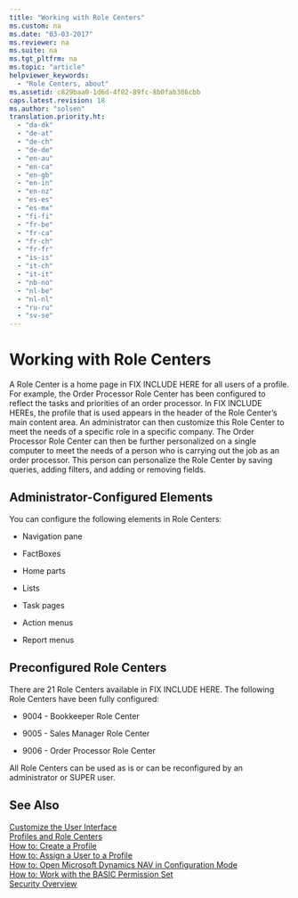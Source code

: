 ```yaml
---
title: "Working with Role Centers"
ms.custom: na
ms.date: "03-03-2017"
ms.reviewer: na
ms.suite: na
ms.tgt_pltfrm: na
ms.topic: "article"
helpviewer_keywords: 
  - "Role Centers, about"
ms.assetid: c829baa0-1d6d-4f02-89fc-8b0fab306cbb
caps.latest.revision: 18
ms.author: "solsen"
translation.priority.ht: 
  - "da-dk"
  - "de-at"
  - "de-ch"
  - "de-de"
  - "en-au"
  - "en-ca"
  - "en-gb"
  - "en-in"
  - "en-nz"
  - "es-es"
  - "es-mx"
  - "fi-fi"
  - "fr-be"
  - "fr-ca"
  - "fr-ch"
  - "fr-fr"
  - "is-is"
  - "it-ch"
  - "it-it"
  - "nb-no"
  - "nl-be"
  - "nl-nl"
  - "ru-ru"
  - "sv-se"
---
```

# Working with Role Centers
A Role Center is a home page in FIX INCLUDE HERE<!--[!INCLUDE[navnow](../ApplicationDesign/includes/navnow_md.md)] --> for all users of a profile. For example, the Order Processor Role Center has been configured to reflect the tasks and priorities of an order processor. In FIX INCLUDE HERE<!--[!INCLUDE[rtc](../BusinessFunctionality/IntegratingWithMicrosoftDynamicsCRM/includes/rtc_md.md)] -->s, the profile that is used appears in the header of the Role Center’s main content area. An administrator can then customize this Role Center to meet the needs of a specific role in a specific company. The Order Processor Role Center can then be further personalized on a single computer to meet the needs of a person who is carrying out the job as an order processor. This person can personalize the Role Center by saving queries, adding filters, and adding or removing fields.  
  
## Administrator\-Configured Elements  
 You can configure the following elements in Role Centers:  
  
-   Navigation pane  
  
-   FactBoxes  
  
-   Home parts  
  
-   Lists  
  
-   Task pages  
  
-   Action menus  
  
-   Report menus  
  
## Preconfigured Role Centers  
 There are 21 Role Centers available in FIX INCLUDE HERE<!--[!INCLUDE[nav_current_short](../BusinessFunctionality/IntegratingWithMicrosoftOffice/includes/nav_current_short_md.md)] -->. The following Role Centers have been fully configured:  
  
-   9004 \- Bookkeeper Role Center  
  
-   9005 \- Sales Manager Role Center  
  
-   9006 \- Order Processor Role Center  
  
 All Role Centers can be used as is or can be reconfigured by an administrator or SUPER user.  
  
## See Also  
 [Customize the User Interface](../SetupAndAdministration/customize-the-user-interface.md)   
 [Profiles and Role Centers](../SetupAndAdministration/profiles-and-role-centers.md)   
 [How to: Create a Profile](../SetupAndAdministration/how-to-create-a-profile.md)   
 [How to: Assign a User to a Profile](../SetupAndAdministration/how-to-assign-a-user-to-a-profile.md)   
 [How to: Open Microsoft Dynamics NAV in Configuration Mode](../SetupAndAdministration/how-to-open-microsoft-dynamics-nav-in-configuration-mode.md)   
 [How to: Work with the BASIC Permission Set](../SetupAndAdministration/how-to-work-with-the-basic-permission-set.md)   
 [Security Overview](../Topic/Security%20Overview.md)